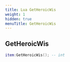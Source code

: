 ```yaml
---
title: Lua GetHeroicWis
weight: 1
hidden: true
menuTitle: GetHeroicWis
---
```

## GetHeroicWis
```lua
item:GetHeroicWis(); -- int
```